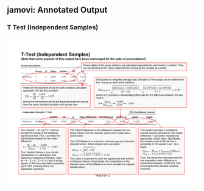 ## jamovi: Annotated Output

### T Test (Independent Samples)

<p align="center"><kbd><img src="independent.png"></kbd></p>
